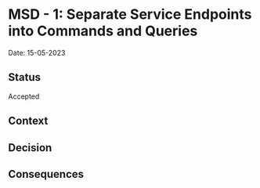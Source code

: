 # MSD - 1: Separate Service Endpoints into Commands and Queries
Date: 15-05-2023
## Status 
Accepted

## Context

## Decision

## Consequences
